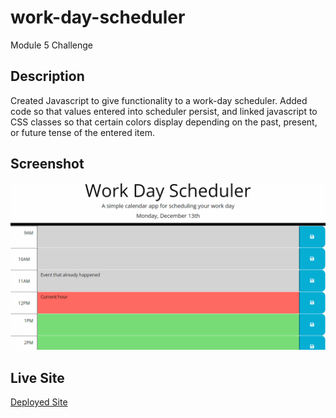 # work-day-scheduler

Module 5 Challenge

## Description

Created Javascript to give functionality to a work-day scheduler. Added code so that values entered into scheduler persist, and linked javascript to CSS classes so that certain colors display depending on the past, present, or future tense of the entered item.

## Screenshot

![screenshot](./assets/images/05-third-party-apis-homework-demo.gif)

## Live Site

[Deployed Site](https://mlofaso.github.io/work-day-scheduler/)
